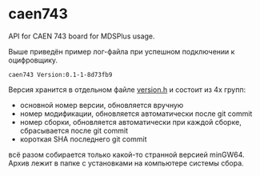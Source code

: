 # caen743

API for CAEN 743 board for MDSPlus usage.

Выше приведён пример лог-файла при успешном подключении к оцифровщику.

    caen743 Version:0.1-1-8d73fb9
Версия хранится в отдельном файле [version.h](version.h) и состоит из 4х групп:
- основной номер версии, обновляется вручную
- номер модификации, обновляется автоматически после git commit
- номер сборки, обновляется автоматически при каждой сборке, сбрасывается после git commit
- короткая SHA последнего git commit 


всё разом собирается только какой-то странной версией minGW64. Архив лежит в папке с установками на компьютере системы сбора.
